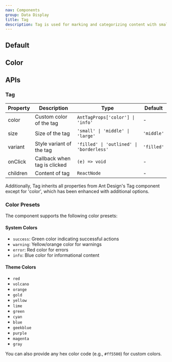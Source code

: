 ```yaml
---
nav: Components
group: Data Display
title: Tag
description: Tag is used for marking and categorizing content with small colorful labels. It offers multiple styles, sizes, and color options for different scenarios.
---
```


## Default

<code src="./demos/index.tsx" nopadding></code>

## Color

<code src="./demos/Color.tsx" center></code>

## APIs

### Tag

| Property | Description                  | Type                                     | Default    |
| -------- | ---------------------------- | ---------------------------------------- | ---------- |
| color    | Custom color of the tag      | `AntTagProps['color'] \| 'info'`         | -          |
| size     | Size of the tag              | `'small' \| 'middle' \| 'large'`         | `'middle'` |
| variant  | Style variant of the tag     | `'filled' \| 'outlined' \| 'borderless'` | `'filled'` |
| onClick  | Callback when tag is clicked | `(e) => void`                            | -          |
| children | Content of tag               | `ReactNode`                              | -          |

Additionally, Tag inherits all properties from Ant Design's Tag component except for 'color', which has been enhanced with additional options.

### Color Presets

The component supports the following color presets:

#### System Colors

- `success`: Green color indicating successful actions
- `warning`: Yellow/orange color for warnings
- `error`: Red color for errors
- `info`: Blue color for informational content

#### Theme Colors

- `red`
- `volcano`
- `orange`
- `gold`
- `yellow`
- `lime`
- `green`
- `cyan`
- `blue`
- `geekblue`
- `purple`
- `magenta`
- `gray`

You can also provide any hex color code (e.g., `#ff5500`) for custom colors.

